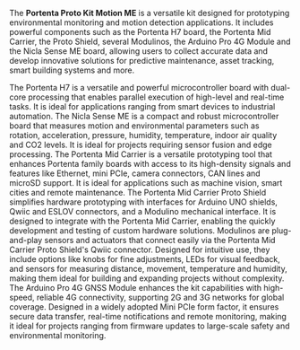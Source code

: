 <FeatureDescription>

The **Portenta Proto Kit Motion ME** is a versatile kit designed for prototyping environmental monitoring and motion detection applications. It includes powerful components such as the Portenta H7 board, the Portenta Mid Carrier, the Proto Shield, several Modulinos, the Arduino Pro 4G Module and the Nicla Sense ME board, allowing users to collect accurate data and develop innovative solutions for predictive maintenance, asset tracking, smart building systems and more.

</FeatureDescription>

<FeatureList>

<Feature title="Portenta H7 Microcontroller Board" image="mkr-form-factor">
The Portenta H7 is a versatile and powerful microcontroller board with dual-core processing that enables parallel execution of high-level and real-time tasks. It is ideal for applications ranging from smart devices to industrial automation.
<FeatureWrapper>
<FeatureLink title="Read More" url="/hardware/portenta-h7"/>
</FeatureWrapper>
</Feature>

<Feature title="Nicla Sense ME Microcontroller Board" image="mkr-form-factor">
The Nicla Sense ME is a compact and robust microcontroller board that measures motion and environmental parameters such as rotation, acceleration, pressure, humidity, temperature, indoor air quality and CO2 levels. It is ideal for projects requiring sensor fusion and edge processing.
<FeatureWrapper>
<FeatureLink title="Read More" url="/hardware/nicla-sense-me"/>
</FeatureWrapper>
</Feature>

<Feature title="Portenta Mid Carrier" image="connection">
The Portenta Mid Carrier is a versatile prototyping tool that enhances Portenta family boards with access to its high-density signals and features like Ethernet, mini PCIe, camera connectors, CAN lines and microSD support. It is ideal for applications such as machine vision, smart cities and remote maintenance.
<FeatureWrapper>
<FeatureLink title="Read More" url="/hardware/portenta-mid-carrier"/>
</FeatureWrapper>
</Feature>

<Feature title="Portenta Mid Carrier Proto Shield" image="connection">
The Portenta Mid Carrier Proto Shield simplifies hardware prototyping with interfaces for Arduino UNO shields, Qwiic and ESLOV connectors, and a Modulino mechanical interface. It is designed to integrate with the Portenta Mid Carrier, enabling the quickly development and testing of custom hardware solutions.
</Feature>

<Feature title="Modulinos" image="connection">
Modulinos are plug-and-play sensors and actuators that connect easily via the Portenta Mid Carrier Proto Shield's Qwiic connector. Designed for intuitive use, they include options like knobs for fine adjustments, LEDs for visual feedback, and sensors for measuring distance, movement, temperature and humidity, making them ideal for building and expanding projects without complexity.
<FeatureWrapper>
<FeatureLink title="Read More" url="/hardware/plug-and-make-kit"/>
</FeatureWrapper>
</Feature>

<Feature title="Arduino Pro 4G GNSS Module Global" image="wifi">
The Arduino Pro 4G GNSS Module enhances the kit capabilities with high-speed, reliable 4G connectivity, supporting 2G and 3G networks for global coverage. Designed in a widely adopted Mini PCIe form factor, it ensures secure data transfer, real-time notifications and remote monitoring, making it ideal for projects ranging from firmware updates to large-scale safety and environmental monitoring.
<FeatureWrapper>
<FeatureLink title="Read More" url="/hardware/pro-4g-module"/>
</FeatureWrapper>
</Feature>

</FeatureList>
